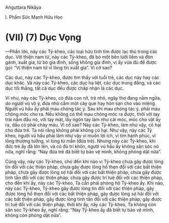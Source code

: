 Aṅguttara Nikāya

I. Phẩm Sức Mạnh Hữu Học

# (VII) (7) Dục Vọng

—Phần lớn, này các Tỷ-kheo, các loại hữu tình tìm được lạc thú trong các dục. Với thiện nam tử, này các Tỷ-kheo, đã bỏ một bên lưỡi liềm và đòn gánh, xuất gia, từ bỏ gia đình, sống không gia đình, vị ấy vừa đủ để được gọi: “Vị thiện nam tử vì lòng tin xuất gia”. Vì cớ sao?

Các dục, này các Tỷ-kheo, được tìm thấy với tuổi trẻ, các dục này hay các dục khác. Và này các Tỷ-kheo, các dục hạ liệt, các dục trung đẳng, và các dục tối thắng, tất cả dục đều được chấp nhận là các dục.

Ví như, này các Tỷ-kheo, có đứa con nít, trẻ nhỏ, ngây thơ đang nằm ngửa, do người vú vô ý, đứa nhỏ cầm một cây que hay hòn sạn cho vào miệng. Người vú hầu ấy phải mau chóng tác ý. Sau khi mau chóng tác ý, phải mau chóng móc cho ra. Nếu không có thể mau chóng móc ra được, thời với tay trái nắm đầu nó, với tay mặt, lấy ngón tay làm như cái móc, móc cho vật ấy ra, dầu có phải chảy máu. Vì cớ sao? Này các Tỷ-kheo, làm như vậy, có hại cho đứa trẻ. Ta nói rằng không phải không có hại. Như vậy, này các Tỷ kheo, người vú hầu phải làm như vậy vì muốn lợi ích, vì tìm hạnh phúc, vì lòng thương tưởng, vì lòng từ mẫn (đứa trẻ). Nhưng này các Tỷ-kheo, khi đức trẻ ấy đã lớn lên, và có đủ trí khôn, người vú hầu ấy không săn sóc nó nữa, nghĩ rằng: “Nay đứa trẻ đã biết tự bảo vệ mình, không phóng dật nữa”.

Cũng vậy, này các Tỷ-kheo, cho đến khi nào vị Tỷ-kheo chưa gây được lòng tin đối với các thiện pháp, chưa gây được lòng hổ thẹn đối với các bất thiện pháp, chưa gây được lòng sợ hãi đối với các bất thiện pháp, chưa gây được tinh tấn đối với các thiện pháp; chưa gây được trí tuệ đối với các thiện pháp, cho đến khi ấy, này các Tỷ-kheo, Ta cần phải phòng hộ Tỷ-kheo ấy. Khi nào, này các Tỷ-kheo, Tỷ-kheo gây được lòng tin đối với các thiện pháp, gây được lòng hổ thẹn đối với các bất thiện pháp, gây được lòng sợ hãi đối với các bất thiện pháp, gây được lòng tinh tấn đối với các thiện pháp; gây được trí tuệ đối với các thiện pháp, thời khi ấy, này các Tỷ-kheo, Ta không còn săn sóc Tỷ-kheo ấy, nghĩ rằng: “Nay Tỷ-kheo ấy đã biết tự bảo vệ mình, không còn phóng dật nữa”.

